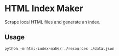 # HTML Index Maker

Scrape local HTML files and generate an index.

## Usage

```shell
python -m html-index-maker ./resources ./data.json
```